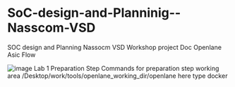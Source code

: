 # SoC-design-and-Planninig--Nasscom-VSD
SOC design and Planning Nassocm VSD Workshop project Doc
Openlane Asic Flow

![image](https://github.com/Arul-Github/SoC-design-and-Planninig--Nasscom-VSD/assets/113671884/edbb7d81-13ee-4900-9bb9-b4ee95d1426e)
Lab 1
Preparation Step
Commands for preparation step
working area
/Desktop/work/tools/openlane_working_dir/openlane
here type docker

